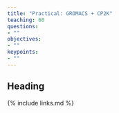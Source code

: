 ```yaml
---
title: "Practical: GROMACS + CP2K"
teaching: 60
questions:
- ""
objectives:
- ""
keypoints:
- ""
---
```


## Heading


{% include links.md %}
